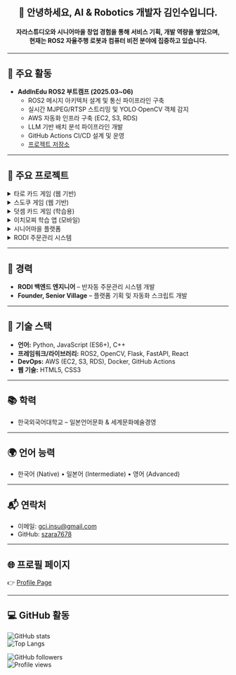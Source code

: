 <h2 align="center">👋 안녕하세요, AI & Robotics 개발자 김인수입니다.</h2>
<h4 align="center">자라스튜디오와 시니어마을 창업 경험을 통해 서비스 기획, 개발 역량을 쌓았으며,<br>현재는 ROS2 자율주행 로봇과 컴퓨터 비전 분야에 집중하고 있습니다.</h4>

---

## 🚀 주요 활동
- **AddInEdu ROS2 부트캠프 (2025.03~06)**
  - ROS2 메시지 아키텍처 설계 및 통신 파이프라인 구축  
  - 실시간 MJPEG/RTSP 스트리밍 및 YOLO·OpenCV 객체 감지  
  - AWS 자동화 인프라 구축 (EC2, S3, RDS)  
  - LLM 기반 배치 분석 파이프라인 개발  
  - GitHub Actions CI/CD 설계 및 운영  
  - [프로젝트 저장소](https://github.com/addinedu-roscamp-4th/roscamp-repo-2)

---

## 🧩 주요 프로젝트
<details>
<summary>타로 카드 게임 (웹 기반)</summary>

- 덱 셔플 알고리즘 구현 (무작위 카드 섞기)  
- CSS keyframe 애니메이션 (slideIn, fadeOut)  
- 카드 클릭 이벤트로 DOM 동적 업데이트  
- 반응형 디자인: 뷰포트 단위 활용  
- [데모 & 코드](https://szara7678.github.io/TarotGame/)

</details>

<details>
<summary>스도쿠 게임 (웹 기반)</summary>

- ES5 최적화 백트래킹 솔버  
- 백트래킹+Elimination 기반 퍼즐 검증  
- 수동 입력 & 자동 풀이 모드 지원  
- 실시간 검증 및 힌트 기능  
- [데모 & 코드](https://szara7678.github.io/Sudoku-master/)

</details>

<details>
<summary>덧셈 카드 게임 (학습용)</summary>

- 무작위 숫자 카드 생성 및 점수 집계  
- 레벨별 난이도 조절 알고리즘  
- 실시간 점수판 및 학습 통계 제공  
- [데모 & 코드](https://szara7678.github.io/PlusCardGame/)

</details>

<details>
<summary>이치모찌 학습 앱 (모바일)</summary>

- LLM을 활용한 문제 자동 생성, 검토 및 수정 자동화  
- 오답노트 및 학습 통계 관리 시스템  
- 레벨별 맞춤형 학습 경로 구현  
- AWS EC2/S3/RDS 기반 인프라 설계·운영  
- GitHub Actions CI/CD 자동 배포  
- [다운로드](https://play.google.com/store/apps/details?id=com.szara7678.ichimozzi)

</details>

<details>
<summary>시니어마을 플랫폼</summary>

- 플랫폼 기획 및 자동화 워크플로우 스크립트 개발  
- [웹사이트 방문](https://www.seniorvillage.co.kr)

</details>

<details>
<summary>RODI 주문관리 시스템</summary>

- 크롤링된 JSON 데이터를 REST API로 한국 마켓 자동 업로드 (Coupang, Gmarket, 11st)

</details>

---

## 💼 경력
- **RODI 백엔드 엔지니어** – 반자동 주문관리 시스템 개발  
- **Founder, Senior Village** – 플랫폼 기획 및 자동화 스크립트 개발  

---

## 🔧 기술 스택
- **언어:** Python, JavaScript (ES6+), C++  
- **프레임워크/라이브러리:** ROS2, OpenCV, Flask, FastAPI, React  
- **DevOps:** AWS (EC2, S3, RDS), Docker, GitHub Actions  
- **웹 기술:** HTML5, CSS3  

---

## 📚 학력
- 한국외국어대학교 – 일본언어문화 & 세계문화예술경영  

---

## 🌍 언어 능력
- 한국어 (Native) • 일본어 (Intermediate) • 영어 (Advanced)  

---

## 📬 연락처
- 이메일: gci.insu@gmail.com  
- GitHub: [szara7678](https://github.com/szara7678)  

---

## 🌐 프로필 페이지
👉 [Profile Page](https://szara7678.github.io/portfolio/)  

---

## 💻 GitHub 활동
![GitHub stats](https://github-readme-stats.vercel.app/api?username=szara7678&show_icons=true&theme=tokyonight)  
![Top Langs](https://github-readme-stats.vercel.app/api/top-langs/?username=szara7678&layout=compact&theme=tokyonight)  

![GitHub followers](https://img.shields.io/github/followers/szara7678?style=social)  
![Profile views](https://komarev.com/ghpvc/?username=szara7678)  
